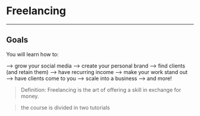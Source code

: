 # Freelancing

---

## Goals

You will learn how to:

—> grow your social media
—> create your personal brand
—> find clients (and retain them)
—> have recurring income 
—> make your work stand out
—> have clients come to you
—> scale into a business
—> and more!

> Definition: Freelancing is the art of offering a skill in exchange for money.

> the course is divided in two tutorials
